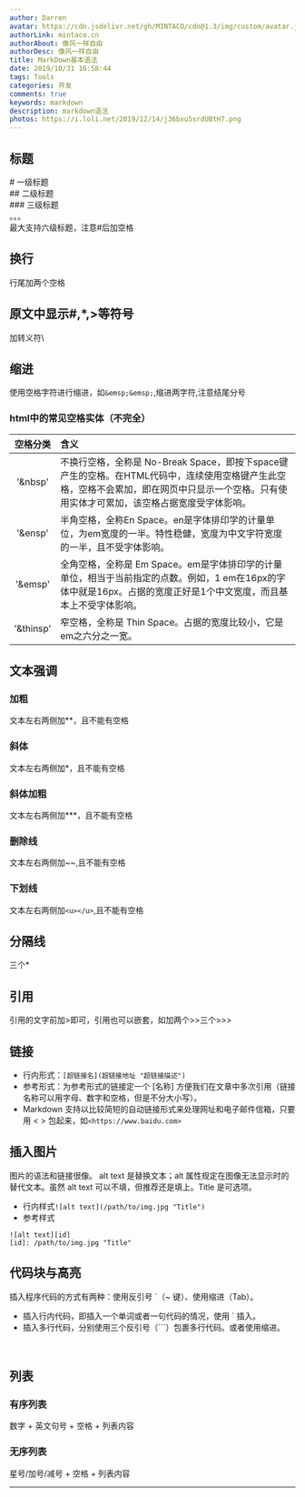 ```yaml
---
author: Darren
avatar: https://cdn.jsdelivr.net/gh/MINTACO/cdn@1.3/img/custom/avatar.jpg
authorLink: mintaco.cn
authorAbout: 像风一样自由
authorDesc: 像风一样自由
title: MarkDown基本语法
date: 2019/10/31 16:58:44 
tags: Tools
categories: 开发
comments: true
keywords: markdown
description: markdown语法
photos: https://i.loli.net/2019/12/14/j36bxu5srdUBtH7.png
---
```



## 标题
\# 一级标题  
\## 二级标题  
\### 三级标题  
。。。  
最大支持六级标题，注意#后加空格  

## 换行
行尾加两个空格

## 原文中显示#,*,>等符号
加转义符\

## 缩进
使用空格字符进行缩进，如`&emsp;&emsp;`,缩进两字符,注意结尾分号

### html中的常见空格实体（不完全）
空格分类|含义
:--:|:--
'&nbsp'|不换行空格，全称是 No-Break Space，即按下space键产生的空格。在HTML代码中，连续使用空格键产生此空格，空格不会累加，即在网页中只显示一个空格。只有使用实体才可累加，该空格占据宽度受字体影响。
'&ensp'|半角空格，全称En Space。en是字体排印学的计量单位，为em宽度的一半。特性稳健，宽度为中文字符宽度的一半，且不受字体影响。
'&emsp'|全角空格，全称是 Em Space。em是字体排印学的计量单位，相当于当前指定的点数。例如，1 em在16px的字体中就是16px。占据的宽度正好是1个中文宽度，而且基本上不受字体影响。
'&thinsp'|窄空格，全称是 Thin Space。占据的宽度比较小，它是em之六分之一宽。

## 文本强调
### 加粗
文本左右两侧加**，且不能有空格
### 斜体
文本左右两侧加*，且不能有空格  
### 斜体加粗
文本左右两侧加***，且不能有空格  
### 删除线
文本左右两侧加~~,且不能有空格
### 下划线
文本左右两侧加`<u></u>`,且不能有空格

## 分隔线
三个*

## 引用
引用的文字前加>即可，引用也可以嵌套，如加两个>>三个>>>

## 链接
* 行内形式：`[超链接名](超链接地址 "超链接描述")`  
* 参考形式：为参考形式的链接定一个 [名称] 方便我们在文章中多次引用（链接名称可以用字母、数字和空格，但是不分大小写）。
* Markdown 支持以比较简短的自动链接形式来处理网址和电子邮件信箱，只要用 < > 包起来，如`<https://www.baidu.com>`

## 插入图片
图片的语法和链接很像。
alt text 是替换文本；alt 属性规定在图像无法显示时的替代文本。虽然 alt text 可以不填，但推荐还是填上。Title 是可选项。  
* 行内样式`![alt text](/path/to/img.jpg "Title")`  
* 参考样式

```
![alt text][id]   
[id]: /path/to/img.jpg "Title"
```

## 代码块与高亮
插入程序代码的方式有两种：使用反引号 `（~ 键）、使用缩进（Tab）。

* 插入行内代码，即插入一个单词或者一句代码的情况，使用 ` 插入。
* 插入多行代码，分别使用三个反引号（```）包裹多行代码。或者使用缩进。  

<br/>

## 列表
### 有序列表
  数字 + 英文句号 + 空格 + 列表内容
### 无序列表
星号/加号/减号 + 空格 + 列表内容
***



